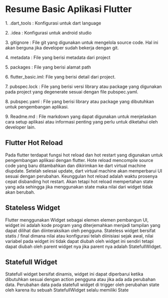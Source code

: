 <h1>Resume Basic Aplikasi Flutter</h1>

<p>1. .dart_tools : Konfigurasi untuk dart language</p>
<p>2. .idea : Konfigurasi untuk android studio</p>
<p>3. gitignore : File git yang digunakan untuk mengelola source code. Hal ini akan berguna jika developer sudah bekerja dengan git.</p>
<p>4. metadata : File yang berisi metadata dari project</p>
<p>5. packages : File yang berisi alamat path</p>
<p>6. flutter_basic.iml: File yang berisi detail dari project.</p>
<p>7. pubspec.lock : File yang berisi versi library atau package yang digunakan pada project yang degenerate sesuai dengan file pubspec.yaml.</p>
<p>8. pubspec.yaml : File yang berisi library atau package yang dibutuhkan untuk
 pengembangan aplikasi.</p>
<p>9. Readme.md : File markdown yang dapat digunakan untuk menjelaskan cara setup 
aplikasi atau informasi penting yang perlu untuk diketahui oleh
developer lain. </p>

<h2>Flutter Hot Reload</h2>
<p>
Pada flutter terdapat fungsi hot reload dan hot restart yang digunakan untuk
pengembangan aplikasi dengan flutter. Hote reload mencompile source code yang baru
ditambahkan dan dikirimkan ke dart virtual machine diupdate. Setelah selesai update, dart
virtual machine akan memperbarui UI sesuai dengan perubahan. Keunggulan hot reload
adalah waktu prosenya cepat disbanding hot restart. Akan tetapi hot reload mempertahan
state yang ada sehingga jika menggunakan state maka nilai dari widget tidak akan berubah. 

</p>

<h2>Stateless Widget</h2>
<p>
Flutter menggunakan Widget sebagai elemen elemen pembangun UI, widget ini adalah
kode program yang diterjemahkan menjadi tampilan yang dapat dilihat dan diinteraksikan
oleh pengguna. Stateless widget bersifat statis / final dimana nilai atau konfigurasi telah
diinisiasi sejak awal, nilai variabel pada widget ini tidak dapat diubah oleh widget ini sendiri
tetapi dapat diubah oleh parent widget nya jika parent nya adalah StatefullWidget.
</p>

<h2>Statefull Widget</h2>
<p>
Statefull widget bersifat dinamis, widget ini dapat diperbarui ketika dibutuhkan sesuai
dengan action pengguna atau jika ada ada perubahan data. Perubahan data pada statefull
widget di trigger oleh perubahan state oleh karena itu sebuah StatefullWidget selalu memiliki
State
</p>
